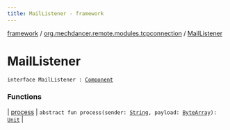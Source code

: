 ```yaml
---
title: MailListener - framework
---
```


[framework](../../index.html) / [org.mechdancer.remote.modules.tcpconnection](../index.html) / [MailListener](./index.html)

# MailListener

`interface MailListener : `[`Component`](../../org.mechdancer.dependency/-component/index.html)

### Functions

| [process](process.html) | `abstract fun process(sender: `[`String`](https://kotlinlang.org/api/latest/jvm/stdlib/kotlin/-string/index.html)`, payload: `[`ByteArray`](https://kotlinlang.org/api/latest/jvm/stdlib/kotlin/-byte-array/index.html)`): `[`Unit`](https://kotlinlang.org/api/latest/jvm/stdlib/kotlin/-unit/index.html) |

